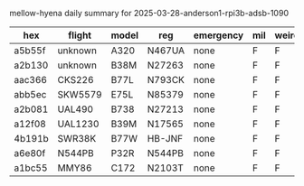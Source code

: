 mellow-hyena daily summary for 2025-03-28-anderson1-rpi3b-adsb-1090

|hex|flight|model|reg|emergency|mil|weirdo|
|--|--|--|--|--|--|--|
|a5b55f|unknown|A320|N467UA|none|F|F|
|a2b130|unknown|B38M|N27263|none|F|F|
|aac366|CKS226|B77L|N793CK|none|F|F|
|abb5ec|SKW5579|E75L|N85379|none|F|F|
|a2b081|UAL490|B738|N27213|none|F|F|
|a12f08|UAL1230|B39M|N17565|none|F|F|
|4b191b|SWR38K|B77W|HB-JNF|none|F|F|
|a6e80f|N544PB|P32R|N544PB|none|F|F|
|a1bc55|MMY86|C172|N2103T|none|F|F|
